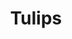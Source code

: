 ---
title: "Tulips"
post_layout: "grid" # layout value (full, grid or list)
sidebar: "right" # sidebar value (left, right or false)
---